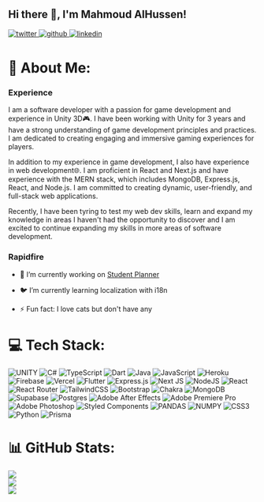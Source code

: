 ## Hi there 👋, I'm Mahmoud AlHussen!  
  

<a href="https://twitter.com/SauceX22" target="_blank">
<img src=https://img.shields.io/badge/twitter-%2300acee.svg?&style=for-the-badge&logo=twitter&logoColor=white alt=twitter style="margin-bottom: 5px;" />
</a>
<a href="https://github.com/SauceX22" target="_blank">
<img src=https://img.shields.io/badge/github-%2324292e.svg?&style=for-the-badge&logo=github&logoColor=white alt=github style="margin-bottom: 5px;" />
</a>
<a href="https://www.linkedin.com/in/mahmoud-alhussen-1b59b8213" target="_blank">
<img src=https://img.shields.io/badge/linkedin-%231E77B5.svg?&style=for-the-badge&logo=linkedin&logoColor=white alt=linkedin style="margin-bottom: 5px;" />
</a>  
  



# 💫 About Me:

### **Experience**

I am a software developer with a passion for game development and experience in Unity 3D🎮. I have been working with Unity for 3 years and have a strong understanding of game development principles and practices. I am dedicated to creating engaging and immersive gaming experiences for players.

In addition to my experience in game development, I also have experience in web development🌐. I am proficient in React and Next.js and have experience with the MERN stack, which includes MongoDB, Express.js, React, and Node.js. I am committed to creating dynamic, user-friendly, and full-stack web applications.

Recently, I have been tyring to test my web dev skills, learn and expand my knowledge in areas I haven't had the opportunity to discover and I am excited to continue expanding my skills in more areas of software development.  
  


### **Rapidfire** 
 
- 🔭 I’m currently working on [Student Planner](https://github.com/SauceX22/student-planner-web-app)  
  

- 🐦 I’m currently learning localization with i18n  
  

- ⚡ Fun fact: I love cats but don't have any   





</td></tr></table>    

 

# 💻 Tech Stack:
![UNITY](https://img.shields.io/badge/Unity-%2320232a.svg?style=for-the-badge&logo=unity&logoColor=white) ![C#](https://img.shields.io/badge/c%23-%23239120.svg?style=for-the-badge&logo=c-sharp&logoColor=white) ![TypeScript](https://img.shields.io/badge/typescript-%23007ACC.svg?style=for-the-badge&logo=typescript&logoColor=white) ![Dart](https://img.shields.io/badge/dart-%230175C2.svg?style=for-the-badge&logo=dart&logoColor=white) ![Java](https://img.shields.io/badge/java-%23ED8B00.svg?style=for-the-badge&logo=java&logoColor=white) ![JavaScript](https://img.shields.io/badge/javascript-%23323330.svg?style=for-the-badge&logo=javascript&logoColor=%23F7DF1E) ![Heroku](https://img.shields.io/badge/heroku-%23430098.svg?style=for-the-badge&logo=heroku&logoColor=white) ![Firebase](https://img.shields.io/badge/firebase-%23039BE5.svg?style=for-the-badge&logo=firebase) ![Vercel](https://img.shields.io/badge/vercel-%23000000.svg?style=for-the-badge&logo=vercel&logoColor=white) ![Flutter](https://img.shields.io/badge/Flutter-%2302569B.svg?style=for-the-badge&logo=Flutter&logoColor=white) ![Express.js](https://img.shields.io/badge/express.js-%23404d59.svg?style=for-the-badge&logo=express&logoColor=%2361DAFB) ![Next JS](https://img.shields.io/badge/Next-black?style=for-the-badge&logo=next.js&logoColor=white) ![NodeJS](https://img.shields.io/badge/node.js-6DA55F?style=for-the-badge&logo=node.js&logoColor=white) ![React](https://img.shields.io/badge/react-%2320232a.svg?style=for-the-badge&logo=react&logoColor=%2361DAFB) ![React Router](https://img.shields.io/badge/React_Router-CA4245?style=for-the-badge&logo=react-router&logoColor=white) ![TailwindCSS](https://img.shields.io/badge/tailwindcss-%2338B2AC.svg?style=for-the-badge&logo=tailwind-css&logoColor=white) ![Bootstrap](https://img.shields.io/badge/bootstrap-%23563D7C.svg?style=for-the-badge&logo=bootstrap&logoColor=white) ![Chakra](https://img.shields.io/badge/chakra-%234ED1C5.svg?style=for-the-badge&logo=chakraui&logoColor=white) ![MongoDB](https://img.shields.io/badge/MongoDB-%234ea94b.svg?style=for-the-badge&logo=mongodb&logoColor=white) 	![Supabase](https://img.shields.io/badge/Supabase-3ECF8E?style=for-the-badge&logo=supabase&logoColor=white) ![Postgres](https://img.shields.io/badge/postgres-%23316192.svg?style=for-the-badge&logo=postgresql&logoColor=white) ![Adobe After Effects](https://img.shields.io/badge/Adobe%20After%20Effects-9999FF.svg?style=for-the-badge&logo=Adobe%20After%20Effects&logoColor=white) ![Adobe Premiere Pro](https://img.shields.io/badge/Adobe%20Premiere%20Pro-9999FF.svg?style=for-the-badge&logo=Adobe%20Premiere%20Pro&logoColor=white) ![Adobe Photoshop](https://img.shields.io/badge/adobephotoshop-%2331A8FF.svg?style=for-the-badge&logo=adobephotoshop&logoColor=white) ![Styled Components](https://img.shields.io/badge/styled--components-DB7093?style=for-the-badge&logo=styled-components&logoColor=white) ![PANDAS](https://img.shields.io/badge/Pandas-2C2D72?style=for-the-badge&logo=pandas&logoColor=white) ![NUMPY](https://img.shields.io/badge/Numpy-777BB4?style=for-the-badge&logo=numpy&logoColor=white) ![CSS3](https://img.shields.io/badge/CSS3-1572B6?style=for-the-badge&logo=css3&logoColor=white) ![Python](https://img.shields.io/badge/Python-FFD43B?style=for-the-badge&logo=python&logoColor=blue) ![Prisma](https://img.shields.io/badge/Prisma-3982CE?style=for-the-badge&logo=Prisma&logoColor=white) 



# 📊 GitHub Stats:
![](https://github-readme-stats.vercel.app/api?username=SauceX22&theme=dark&hide_border=false&include_all_commits=true&count_private=true)<br/>
![](https://github-readme-streak-stats.herokuapp.com/?user=SauceX22&theme=dark&hide_border=false)<br/>
![](https://github-readme-stats.vercel.app/api/top-langs/?username=SauceX22&theme=dark&hide_border=false&include_all_commits=true&count_private=true&layout=compact)
</td></tr></table>  

